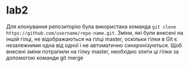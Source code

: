 # lab2
Для клонування репозиторію була використана команда `git clone https://github.com/username/repo-name.git`.
Зміни, які були внесені на іншій гілці, не відображаються на гілці master, оскільки гілки в Git є незалежними одна від одної і не автоматично синхронізуються. Щоб внесені зміни потрапили на гілку master, необхідно злити ці гілки за допомогою команди git merge
